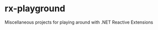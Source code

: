 rx-playground
=============

Miscellaneous projects for playing around with .NET Reactive Extensions
